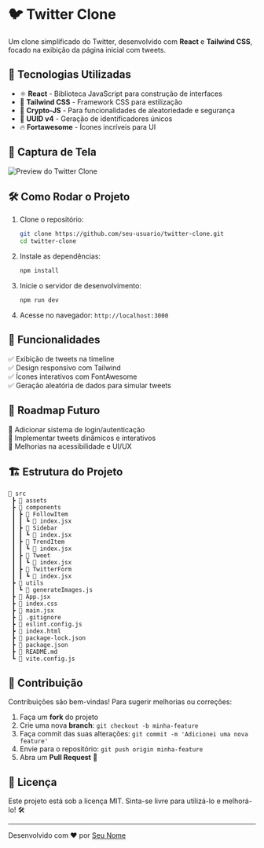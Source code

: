 # 🐦 Twitter Clone

Um clone simplificado do Twitter, desenvolvido com **React** e **Tailwind CSS**, focado na exibição da página inicial com tweets.

## 🚀 Tecnologias Utilizadas

- ⚛️ **React** - Biblioteca JavaScript para construção de interfaces
- 🎨 **Tailwind CSS** - Framework CSS para estilização
- 🔐 **Crypto-JS** - Para funcionalidades de aleatoriedade e segurança
- 🔢 **UUID v4** - Geração de identificadores únicos
- 🔥 **Fortawesome** - Ícones incríveis para UI

## 📸 Captura de Tela

![Preview do Twitter Clone](https://via.placeholder.com/800x400?text=Preview+do+Twitter+Clone)

## 🛠 Como Rodar o Projeto

1. Clone o repositório:
   ```bash
   git clone https://github.com/seu-usuario/twitter-clone.git
   cd twitter-clone
   ```

2. Instale as dependências:
   ```bash
   npm install
   ```

3. Inicie o servidor de desenvolvimento:
   ```bash
   npm run dev
   ```

4. Acesse no navegador: `http://localhost:3000`

## 📌 Funcionalidades

✅ Exibição de tweets na timeline  
✅ Design responsivo com Tailwind  
✅ Ícones interativos com FontAwesome  
✅ Geração aleatória de dados para simular tweets  

## 📜 Roadmap Futuro

🔹 Adicionar sistema de login/autenticação  
🔹 Implementar tweets dinâmicos e interativos  
🔹 Melhorias na acessibilidade e UI/UX  

## 🏗 Estrutura do Projeto

```
📂 src
 ┣ 📂 assets
 ┣ 📂 components
 ┃ ┣ 📂 FollowItem
 ┃ ┃ ┗ 📜 index.jsx
 ┃ ┣ 📂 Sidebar
 ┃ ┃ ┗ 📜 index.jsx
 ┃ ┣ 📂 TrendItem
 ┃ ┃ ┗ 📜 index.jsx
 ┃ ┣ 📂 Tweet
 ┃ ┃ ┗ 📜 index.jsx
 ┃ ┣ 📂 TwitterForm
 ┃ ┃ ┗ 📜 index.jsx
 ┣ 📂 utils
 ┃ ┗ 📜 generateImages.js
 ┣ 📜 App.jsx
 ┣ 📜 index.css
 ┣ 📜 main.jsx
 ┣ 📜 .gitignore
 ┣ 📜 eslint.config.js
 ┣ 📜 index.html
 ┣ 📜 package-lock.json
 ┣ 📜 package.json
 ┣ 📜 README.md
 ┗ 📜 vite.config.js
```

## 📝 Contribuição

Contribuições são bem-vindas! Para sugerir melhorias ou correções:
1. Faça um **fork** do projeto
2. Crie uma nova **branch**: `git checkout -b minha-feature`
3. Faça commit das suas alterações: `git commit -m 'Adicionei uma nova feature'`
4. Envie para o repositório: `git push origin minha-feature`
5. Abra um **Pull Request** 🚀

## 📄 Licença

Este projeto está sob a licença MIT. Sinta-se livre para utilizá-lo e melhorá-lo! 🛠

---

Desenvolvido com ❤️ por [Seu Nome](https://github.com/seu-usuario)

